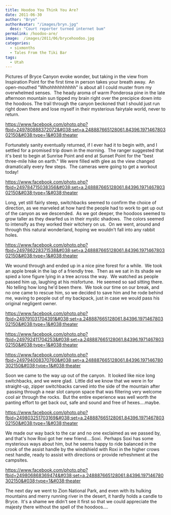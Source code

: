 ```yaml
---
title: Hoodoo You Think You Are?
date: 2011-06-30
author: "Bryn"
authorAvatar: "/images/bryn.jpg"
  desc: "Court reporter turned internet bum"
permalink: /hoodoo-are/
image:  /images/2011/06/brycehoodoo.jpg
categories:
  - sixmonths
  - Tales From the Tiki Bar
tags:
  - Utah
---
```

<!-- p.p1 {margin: 0.0px 0.0px 13.0px 0.0px; line-height: 19.0px; font: 13.0px Georgia} -->Pictures of Bryce Canyon evoke wonder, but taking in the view from Inspiration Point for the first time in person takes your breath away.  An open-mouthed "Whohhhhhhhhhh" is about all I could muster from my overwhelmed senses.  The heady aroma of warm Ponderosa pine in the late afternoon mountain sun tipped my brain right over the precipice down into the hoodoos. The trail through the canyon beckoned that I should just run right down there and lose myself in their mysterious fairytale world, never to return.

https://www.facebook.com/photo.php?fbid=249780888372072&#038;set=a.248887665128061.84396.197146780302150&#038;type=1&#038;theater

Fortunately sanity eventually returned, if I ever had it to begin with, and I settled for a promised trip down in the morning.  The ranger suggested that it's best to begin at Sunrise Point and end at Sunset Point for the "best three-mile hike on earth." We were filled with glee as the view changed dramatically every few steps.  The cameras were going to get a workout today!

https://www.facebook.com/photo.php?fbid=249784715038356&#038;set=a.248887665128061.84396.197146780302150&#038;type=1&#038;theater

Long, yet still fairly steep, switchbacks seemed to confirm the choice of direction, as we marveled at how hard the people had to work to get up out of the canyon as we descended.  As we got deeper, the hoodoos seemed to grow taller as they dwarfed us in their mystic shadows.  The colors seemed to intensify as they worked their witchery on us.  On we went, around and through this natural wonderland, hoping we wouldn't fall into any rabbit holes.

https://www.facebook.com/photo.php?fbid=249786228371538&#038;set=a.248887665128061.84396.197146780302150&#038;type=1&#038;theater

We wound through and ended up in a nice pine forest for a while.  We took an apple break in the lap of a friendly tree.  Then as we sat in its shade we spied a lone figure lying in a tree across the way.  We watched as people passed him up, laughing at his misfortune.  He seemed so sad sitting there.  No telling how long he'd been there.  We took our time on our break, and no one came to rescue him, so we decided to save him and he rode behind me, waving to people out of my backpack, just in case we would pass his original negligent owner.

https://www.facebook.com/photo.php?fbid=249791031704391&#038;set=a.248887665128061.84396.197146780302150&#038;type=1&#038;theater

https://www.facebook.com/photo.php?fbid=249792411704253&#038;set=a.248887665128061.84396.197146780302150&#038;type=1&#038;theater

https://www.facebook.com/photo.php?fbid=249794008370760&#038;set=a.248887665128061.84396.197146780302150&#038;type=1&#038;theater

Soon we came to the way up out of the canyon.  It looked like nice long switchbacks, and we were glad.  Little did we know that we were in for straight-up, zipper switchbacks carved into the side of the mountain after  passing through a near slot canyon space that was filtering very welcome cool air through the rocks.  But the entire experience was well worth the panting effort to get back out, safe and sound and free of hexes....maybe.

https://www.facebook.com/photo.php?fbid=249803251703169&#038;set=a.248887665128061.84396.197146780302150&#038;type=1&#038;theater

We made our way back to the car and no one exclaimed as we passed by, and that's how Roxi got her new friend....Soxi.  Perhaps Soxi has some mysterious ways about him, but he seems happy to ride balanced in the crook of the assist handle by the windshield with Roxi in the higher crows nest handle, ready to assist with directions or provide refreshment at the campsites.

https://www.facebook.com/photo.php?fbid=249806868369474&#038;set=a.248887665128061.84396.197146780302150&#038;type=1&#038;theater

The next day we went to Zion National Park, and even with its hulking mountains and merry running river in the desert, it hardly holds a candle to Bryce.  It's a shame we didn't see it first so that we could appreciate the majesty there without the spell of the hoodoos....

&nbsp;